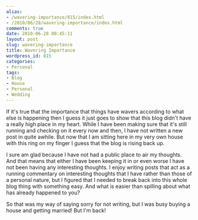 ```yaml
---
alias:
- /wavering-importance/815/index.html
- /2010/06/28/wavering-importance/index.html
comments: true
date: 2010-06-28 00:45:11
layout: post
slug: wavering-importance
title: Wavering Importance
wordpress_id: 815
categories:
- Personal
tags:
- Blog
- House
- Personal
- Wedding
---
```


If it's true that the importance that things have wavers according to what else is happening then I guess it just goes to show that this blog didn't have a really high place in my heart.  While I have been making sure that it's still running and checking on it every now and then, I have not written a new post in quite awhile.  But now that I am sitting here in my very own house with this ring on my finger I guess that the blog is rising back up.

I sure am glad because I have not had a public place to air my thoughts.  And that means that either I have been keeping it in or even worse I have not been having any interesting thoughts.  I enjoy writing posts that act as a running commentary on interesting thoughts that I have rather than those of a personal nature, but I figured that I needed to break back into this whole blog thing with something easy.  And what is easier than spilling about what has already happened to you?

So that was my way of saying sorry for not writing, but I was busy buying a house and getting married!  But I'm back!
